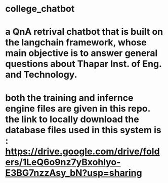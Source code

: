 # college_chatbot
# a QnA retrival chatbot that is built on the langchain framework, whose main objective is to answer general questions about Thapar Inst. of Eng. and Technology.
# both the training and infernce engine files are given in this repo. the link to locally download the database files used in this system is : https://drive.google.com/drive/folders/1LeQ6o9nz7yBxohlyo-E3BG7nzzAsy_bN?usp=sharing 
